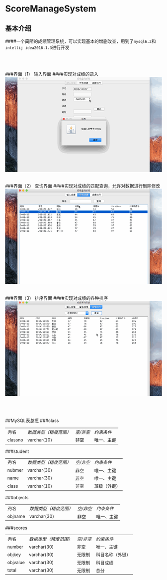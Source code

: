 # ScoreManageSystem

## 基本介绍
####一个简陋的成绩管理系统，可以实现基本的增删改查，用到了`mysql6.3`和`intellij idea2016.1.3`进行开发</br></br></br></br>

###界面（1） 输入界面
####实现对成绩的录入
![](https://github.com/Jim-Ryna/ScoreManageSystem/blob/master/input.gif)</br></br>

###界面（2） 查询界面
####实现对成绩的匹配查询，允许对数据进行删除修改
![](https://github.com/Jim-Ryna/ScoreManageSystem/blob/master/query.gif)</br></br>

###界面（3） 排序界面
####实现对成绩的各种排序
![](https://github.com/Jim-Ryna/ScoreManageSystem/blob/master/sort.gif)</br></br></br></br>

##MySQL表总揽
###class
<table>
<tbody>
<tr><td><em>列名</em></td><td><em>数据类型（精度范围）</em></td><td><em>空/非空</em></td><td><em>约束条件</em></td></tr>
<tr><td>classno</td><td>varchar(10)</td><td>非空</td><td>唯一、主键</td></tr>
</tbody>
</table>

###student
<table>
<tbody>
<tr><td><em>列名</em></td><td><em>数据类型（精度范围）</em></td><td><em>空/非空</em></td><td><em>约束条件</em></td></tr>
<tr><td>nubmer</td><td>varchar(30)</td><td>非空</td><td>唯一、主键</td></tr>
<tr><td>name</td><td>varchar(30)</td><td>非空</td><td>唯一、主键</td></tr>
<tr><td>class</td><td>varchar(10)</td><td>非空</td><td>班级（外键）</td></tr>
</tbody>
</table>

###objects
<table>
<tbody>
<tr><td><em>列名</em></td><td><em>数据类型（精度范围）</em></td><td><em>空/非空</em></td><td><em>约束条件</em></td></tr>
<tr><td>objname</td><td>varchar(30)</td><td>非空</td><td>唯一、主键</td></tr>
</tbody>
</table>

###scores
<table>
<tbody>
<tr><td><em>列名</em></td><td><em>数据类型（精度范围）</em></td><td><em>空/非空</em></td><td><em>约束条件</em></td></tr>
<tr><td>number</td><td>varchar(30)</td><td>非空</td><td>唯一、主键</td></tr>
<tr><td>objkey</td><td>varchar(30)</td><td>无限制</td><td>科目名称（外键）</td></tr>
<tr><td>objvalue</td><td>varchar(30)</td><td>无限制</td><td>科目成绩</td></tr>
<tr><td>total</td><td>varchar(30)</td><td>无限制</td><td>总分</td></tr>
</tbody>
</table>

